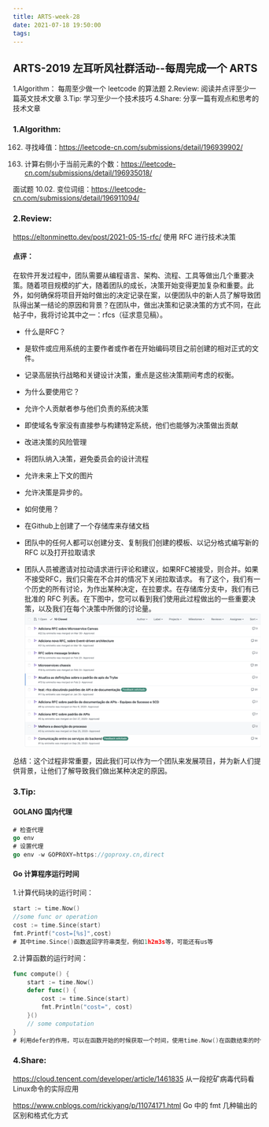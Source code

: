 ```yaml
---
title: ARTS-week-28
date: 2021-07-18 19:50:00
tags:
---
```



## ARTS-2019 左耳听风社群活动--每周完成一个 ARTS
1.Algorithm： 每周至少做一个 leetcode 的算法题
2.Review: 阅读并点评至少一篇英文技术文章
3.Tip: 学习至少一个技术技巧
4.Share: 分享一篇有观点和思考的技术文章

### 1.Algorithm:

162. 寻找峰值：https://leetcode-cn.com/submissions/detail/196939902/

315. 计算右侧小于当前元素的个数：https://leetcode-cn.com/submissions/detail/196935018/

面试题 10.02. 变位词组：https://leetcode-cn.com/submissions/detail/196911094/

### 2.Review:

https://eltonminetto.dev/post/2021-05-15-rfc/
使用 RFC 进行技术决策

#### 点评：

在软件开发过程中，团队需要从编程语言、架构、流程、工具等做出几个重要决策。随着项目规模的扩大，随着团队的成长，决策开始变得更加复杂和重要。此外，如何确保将项目开始时做出的决定记录在案，以便团队中的新人员了解导致团队得出某一结论的原因和背景？在团队中，做出决策和记录决策的方式不同，在此帖子中，我将讨论其中之一：rfcs（征求意见稿）。

- 什么是RFC？
 - 是软件或应用系统的主要作者或作者在开始编码项目之前创建的相对正式的文件。
 - 记录高层执行战略和关键设计决策，重点是这些决策期间考虑的权衡。

- 为什么要使用它？
 - 允许个人贡献者参与他们负责的系统决策
 - 即使域名专家没有直接参与构建特定系统，他们也能够为决策做出贡献
 - 改进决策的风险管理
 - 将团队纳入决策，避免委员会的设计流程
 - 允许未来上下文的图片
 - 允许决策是异步的。

- 如何使用？
 - 在Github上创建了一个存储库来存储文档
 - 团队中的任何人都可以创建分支、复制我们创建的模板、以记分格式编写新的 RFC 以及打开拉取请求
 - 团队人员被邀请对拉动请求进行评论和建议，如果RFC被接受，则合并。如果不接受RFC，我们只需在不合并的情况下关闭拉取请求。
有了这个，我们有一个历史的所有讨论，为作出某种决定，在拉要求。在存储库分支中，我们有已批准的 RFC 列表。在下图中，您可以看到我们使用此过程做出的一些重要决策，以及我们在每个决策中所做的讨论量。
![An image](./images/ARTS-week-27-0.png)

总结：这个过程非常重要，因此我们可以作为一个团队来发展项目，并为新人们提供背景，让他们了解导致我们做出某种决定的原因。

### 3.Tip:

#### GOLANG 国内代理

```go
# 检查代理
go env
# 设置代理
go env -w GOPROXY=https://goproxy.cn,direct
```

####  Go 计算程序运行时间

1.计算代码块的运行时间：

```go
start := time.Now()
//some func or operation
cost := time.Since(start)
fmt.Printf("cost=[%s]",cost)
# 其中time.Since()函数返回字符串类型，例如1h2m3s等，可能还有us等
```

2.计算函数的运行时间：

```go
func compute() {
    start := time.Now()
    defer func() {
        cost := time.Since(start)
        fmt.Println("cost=", cost)
    }()
    // some computation 
}
# 利用defer的作用，可以在函数开始的时候获取一个时间，使用time.Now()在函数结束的时候，获取程序从标记开始的时间段，可以得到函数运行的时间。
```


### 4.Share:

https://cloud.tencent.com/developer/article/1461835
从一段挖矿病毒代码看Linux命令的实际应用

https://www.cnblogs.com/rickiyang/p/11074171.html
Go 中的 fmt 几种输出的区别和格式化方式
